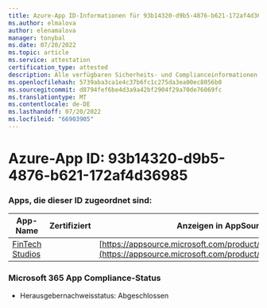 ```yaml
---
title: Azure-App ID-Informationen für 93b14320-d9b5-4876-b621-172af4d36985
ms.author: elmalova
author: elenamalova
manager: tonybal
ms.date: 07/20/2022
ms.topic: article
ms.service: attestation
certification_type: attested
description: Alle verfügbaren Sicherheits- und Complianceinformationen für 93b14320-d9b5-4876-b621-172af4d36985.
ms.openlocfilehash: 5739aba3ca1e4c37b6fc1c275da3ea00ec8056b0
ms.sourcegitcommit: d8794fef6be4d3a9a42bf2904f29a70de76069fc
ms.translationtype: MT
ms.contentlocale: de-DE
ms.lasthandoff: 07/20/2022
ms.locfileid: "66903905"
---
```

# <a name="azure-app-id-93b14320-d9b5-4876-b621-172af4d36985"></a>Azure-App ID: 93b14320-d9b5-4876-b621-172af4d36985


### <a name="apps-associated-with-this-id"></a>Apps, die dieser ID zugeordnet sind:
| **App-Name** | **Zertifiziert** | **Anzeigen in AppSource** |
|--------------|---------------|-----------------------|
| [FinTech Studios](../forward/WA200003969.md) |  | [https://appsource.microsoft.com/product/office/WA200003969](https://appsource.microsoft.com/product/office/WA200003969) |

### <a name="microsoft-365-app-compliance-status"></a>Microsoft 365 App Compliance-Status
- Herausgebernachweisstatus: Abgeschlossen
